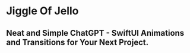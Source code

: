 # Jiggle Of Jello
## Neat and Simple ChatGPT - SwiftUI Animations and Transitions for Your Next Project. 



